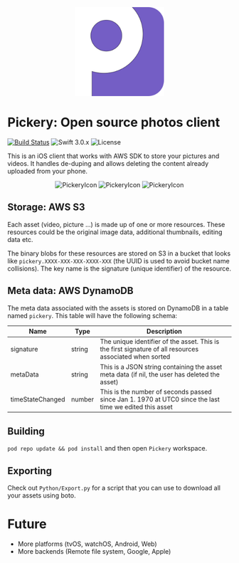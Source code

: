 <p align="center">
  <img width="200px" src="Designs/icon.png" alt="PickeryIcon" />
</p>

# Pickery: Open source photos client

[![Build Status](https://travis-ci.org/Performador/Pickery.svg)](https://travis-ci.org/Performador/Pickery)
![Swift 3.0.x](https://img.shields.io/badge/language-swift%203-4BC51D.svg?style=flat)
![License](http://img.shields.io/badge/license-MIT-lightgrey.svg?style=flat)

This is an iOS client that works with AWS SDK to store your pictures and videos. It handles de-duping and allows deleting the content already uploaded from your phone.

<p align="center">
  <img width="20%" src="http://www.okanarikan.com/assets/Apps/Pickery/Screen1.jpg" alt="PickeryIcon" />
  <img width="20%" src="http://www.okanarikan.com/assets/Apps/Pickery/Screen2.jpg" alt="PickeryIcon" />
  <img width="20%" src="http://www.okanarikan.com/assets/Apps/Pickery/Screen3.jpg" alt="PickeryIcon" />
</p>



## Storage: AWS S3

Each asset (video, picture ...) is made up of one or more resources. These resources could be the original image data, additional thumbnails, editing data etc.

The binary blobs for these resources are stored on S3 in a bucket that looks like `pickery.XXXX-XXX-XXX-XXXX-XXX` (the UUID is used to avoid bucket name collisions). The key name is the signature (unique identifier) of the resource.

## Meta data: AWS DynamoDB

The meta data associated with the assets is stored on DynamoDB in a table named `pickery`. This table will have the following schema:

| Name | Type | Description |
|------|------|-------------|
| signature | string | The unique identifier of the asset. This is the first signature of all resources associated when sorted |
| metaData | string | This is a JSON string containing the asset meta data (if nil, the user has deleted the asset) |
| timeStateChanged | number | This is the number of seconds passed since Jan 1. 1970 at UTC0 since the last time we edited this asset |


## Building

`pod repo update && pod install` and then open `Pickery` workspace.
  
## Exporting

Check out `Python/Export.py` for a script that you can use to download all your assets using boto.

# Future

- More platforms (tvOS, watchOS, Android, Web)
- More backends (Remote file system, Google, Apple)

